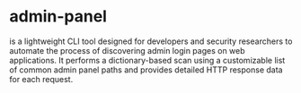 # admin-panel
is a lightweight CLI tool designed for developers and security researchers to automate the process of discovering admin login pages on web applications. It performs a dictionary-based scan using a customizable list of common admin panel paths and provides detailed HTTP response data for each request.
